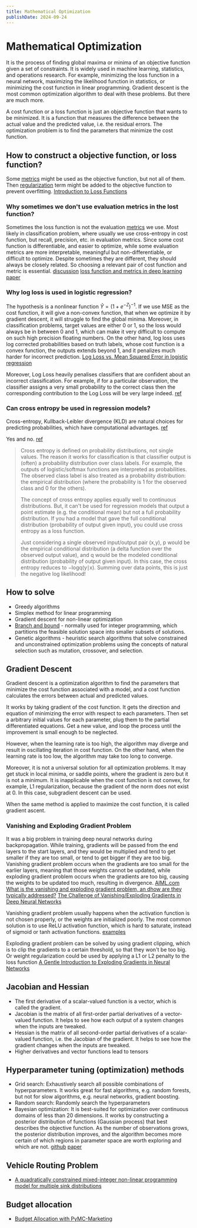 ```yaml
---
title: Mathematical Optimization
publishDate: 2024-09-24
---
```


# Mathematical Optimization

It is the process of finding global maxima or minima of an objective function given a set of constraints. It is widely used in machine learning, statistics, and operations research. For example, minimizing the loss function in a neural network, maximizing the likelihood function in statistics, or minimizing the cost function in linear programming. Gradient descent is the most common optimization algorithm to deal with these problems. But there are much more.

A cost function or a loss function is just an objective function that wants to be minimized. It is a function that measures the difference between the actual value and the predicted value, i.e. the residual errors. The optimization problem is to find the parameters that minimize the cost function.

## How to construct a objective function, or loss function?

Some [metrics](metrics.md) might be used as the objective function, but not all of them. Then [regularization](regularization.md) term might be added to the objective function to prevent overfitting. [Introduction to Loss Functions](https://www.datarobot.com/blog/introduction-to-loss-functions/)

### Why sometimes we don't use evaluation metrics in the lost function?

Sometimes the loss function is not the evaluation [metrics](metrics.md) we use. Most likely in classification problem, where usually we use cross-entropy in cost function, but recall, precision, etc. in evaluation metrics. Since some cost function is differentiable, and easier to optimize, while some evaluation metrics are more interpretable, meaningful but non-differentiable, or difficult to optimize. Despite sometimes they are different, they should always be closely related. So choosing a relevant pair of cost function and metric is essential. [discussion](https://stats.stackexchange.com/questions/379264/why-do-we-use-loss-functions-to-estimate-a-model-instead-of-evaluation-metrics-l) [loss function and metrics in deep learning paper](https://arxiv.org/pdf/2307.02694)

### Why log loss is used in logistic regression?

The hypothesis is a nonlinear function $\hat{Y} = (1+e^{-Z})^{-1}$. If we use MSE as the cost function, it will give a non-convex function, that when we optimize it by gradient descent, it will struggle to find the global minima. Moreover, in classification problems, target values are either 0 or 1, so the loss would always be in between 0 and 1, which can make it very difficult to compute on such high precision floating numbers. On the other hand, log loss uses log corrected probabilities based on truth labels, whose cost function is a convex function, the outputs extends beyond 1, and it penalizes much harder for incorrect prediction. [Log Loss vs. Mean Squared Error in logistic regression](https://www.analyticsvidhya.com/blog/2020/11/binary-cross-entropy-aka-log-loss-the-cost-function-used-in-logistic-regression/)

Moreover, Log Loss heavily penalises classifiers that are confident about an incorrect classification. For example, if for a particular observation, the classifier assigns a very small probability to the correct class then the corresponding contribution to the Log Loss will be very large indeed. [ref](https://www.r-bloggers.com/2015/12/making-sense-of-logarithmic-loss/)

### Can cross entropy be used in regression models?

Cross-entropy, Kullback-Leibler divergence (KLD) are natural choices for predicting probabilities, which have computational advantages. [ref](https://stats.stackexchange.com/a/412971)

Yes and no. [ref](https://stats.stackexchange.com/a/215484)

> Cross entropy is defined on probability distributions, not single values. The reason it works for classification is that classifier output is (often) a probability distribution over class labels. For example, the outputs of logistic/softmax functions are interpreted as probabilities. The observed class label is also treated as a probability distribution: the empirical distribution (where the probability is 1 for the observed class and 0 for the others).
>
> The concept of cross entropy applies equally well to continuous distributions. But, it can't be used for regression models that output a point estimate (e.g. the conditional mean) but not a full probability distribution. If you had a model that gave the full conditional distribution (probability of output given input), you could use cross entropy as a loss function.
>
> Just considering a single observed input/output pair (x,y), p would be the empirical conditional distribution (a delta function over the observed output value), and q would be the modeled conditional distribution (probability of output given input). In this case, the cross entropy reduces to −logq(y∣x). Summing over data points, this is just the negative log likelihood!

## How to solve

- Greedy algorithms
- Simplex method for linear programming
- Gradient descent for non-linear optimization
- [Branch and bound](http://web.tecnico.ulisboa.pt/mcasquilho/compute/_linpro/TaylorB_module_c.pdf) - normally used for integer programming, which partitions the feasible solution space
  into smaller subsets of solutions.
- Genetic algorithms - heuristic search algorithms that solve constrained and unconstrained optimization problems using the concepts of natural selection such as mutation, crossover, and selection.

## Gradient Descent

Gradient descent is a optimization algorithm to find the parameters that minimize the cost function associated with a model, and a cost function calculates the errors between actual and predicted values.

It works by taking gradient of the cost function. It gets the direction and equation of minimizing the error with respect to each parameters. Then set a arbitrary initial values for each parameter, plug them to the partial differentiated equations. Get a new value, and loop the process until the improvement is small enough to be neglected.

However, when the learning rate is too high, the algorithm may diverge and result in oscillating iteration in cost function. On the other hand, when the learning rate is too low, the algorithm may take too long to converge.

Moreover, it is not a universal solution for all optimization problems. It may get stuck in local minima, or saddle points, where the gradient is zero but it is not a minimum. It is inapplicable when the cost function is not convex, for example, L1 regularization, because the gradient of the norm does not exist at 0. In this case, subgradient descent can be used.

When the same method is applied to maximize the cost function, it is called gradient ascent.

### Vanishing and Exploding Gradient Problem

It was a big problem in training deep neural networks during backpropagation. While training, gradients will be passed from the end layers to the start layers, and they would be multiplied and tend to get smaller if they are too small, or tend to get bigger if they are too big. Vanishing gradient problem occurs when the gradients are too small for the earlier layers, meaning that those weights cannot be updated, while exploding gradient problem occurs when the gradients are too big, causing the weights to be updated too much, resulting in divergence. [AIML.com What is the vanishing and exploding gradient problem, an dhow are they typically addressed?](https://aiml.com/what-do-you-mean-by-vanishing-and-exploding-gradient-problem-and-how-are-they-typically-addressed/) [The Challenge of Vanishing/Exploding Gradients in Deep Neural Networks](https://www.analyticsvidhya.com/blog/2021/06/the-challenge-of-vanishing-exploding-gradients-in-deep-neural-networks/)

Vanishing gradient problem usually happens when the activation function is not chosen properly, or the weights are initialized poorly. The most common solution is to use ReLU activation function, which is hard to saturate, instead of sigmoid or tanh activation functions. [examples](https://machinelearningmastery.com/how-to-fix-vanishing-gradients-using-the-rectified-linear-activation-function/)

Exploding gradient problem can be solved by using gradient clipping, which is to clip the gradients to a certain threshold, so that they won't be too big. Or weight regularization could be used by applying a L1 or L2 penalty to the loss function [A Gentle Introduction to Exploding Gradients in Neural Networks](https://machinelearningmastery.com/exploding-gradients-in-neural-networks/)

## Jacobian and Hessian

- The first derivative of a scalar-valued function is a vector, which is called the gradient.
- Jacobian is the matrix of all first-order partial derivatives of a vector-valued function. It helps to see how each output of a system changes when the inputs are tweaked.
- Hessian is the matrix of all second-order partial derivatives of a scalar-valued function, i.e. the Jacobian of the gradient. It helps to see how the gradient changes when the inputs are tweaked.
- Higher derivatives and vector functions lead to tensors

## Hyperparameter tuning (optimization) methods

- Grid search: Exhaustively search all possible combinations of hyperparameters. It works great for fast algorithms, e.g. random forests, but not for slow algorithms, e.g. neural networks, gradient boosting.
- Random search: Randomly search the hyperparameters
- Bayesian optimization: It is best-suited for optimization over continuous domains of less than 20 dimensions. It works by constructing a posterior distribution of functions (Gaussian process) that best describes the objective function. As the number of observations grows, the posterior distribution improves, and the algorithm becomes more certain of which regions in parameter space are worth exploring and which are not. [github](https://github.com/bayesian-optimization/BayesianOptimization) [paper](https://arxiv.org/abs/1807.02811)

## Vehicle Routing Problem

- [A quadratically constrained mixed-integer non-linear programming model for multiple sink distributions](https://www.sciencedirect.com/science/article/pii/S2405844024145598)

## Budget allocation

- [Budget Allocation with PyMC-Marketing](https://www.pymc-marketing.io/en/stable/notebooks/mmm/mmm_budget_allocation_example.html#example-use-cases)
